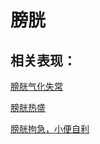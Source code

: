 # 膀胱

## 相关表现：

[膀胱气化失常](https://zuoye.gmzyh.com/search?key=膀胱气化失常)
[膀胱热盛](https://zuoye.gmzyh.com/search?key=膀胱热盛)
[膀胱拘急，小便自利](https://zuoye.gmzyh.com/search?key=膀胱拘急，小便自利)